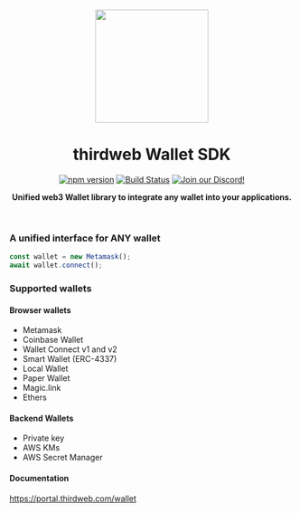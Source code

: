 <p align="center">
<br />
<a href="https://thirdweb.com"><img src="https://github.com/thirdweb-dev/js/blob/main/packages/sdk/logo.svg?raw=true" width="200" alt=""/></a>
<br />
</p>
<h1 align="center">thirdweb Wallet SDK</h1>
<p align="center">
<a href="https://www.npmjs.com/package/@thirdweb-dev/wallets"><img src="https://img.shields.io/npm/v/@thirdweb-dev/wallets?color=red&label=npm&logo=npm" alt="npm version"/></a>
<a href="https://github.com/thirdweb-dev/js/actions/workflows/build-test-lint.yml"><img alt="Build Status" src="https://github.com/thirdweb-dev/js/actions/workflows/build-test-lint.yml/badge.svg"/></a>
<a href="https://discord.gg/thirdweb"><img alt="Join our Discord!" src="https://img.shields.io/discord/834227967404146718.svg?color=7289da&label=discord&logo=discord&style=flat"/></a>

</p>
<p align="center"><strong>Unified web3 Wallet library to integrate any wallet into your applications.</strong></p>
<br />

### A unified interface for ANY wallet

```ts
const wallet = new Metamask();
await wallet.connect();
```

### Supported wallets

#### Browser wallets

- Metamask
- Coinbase Wallet
- Wallet Connect v1 and v2
- Smart Wallet (ERC-4337)
- Local Wallet
- Paper Wallet
- Magic.link
- Ethers

#### Backend Wallets

- Private key
- AWS KMs
- AWS Secret Manager

#### Documentation

https://portal.thirdweb.com/wallet
